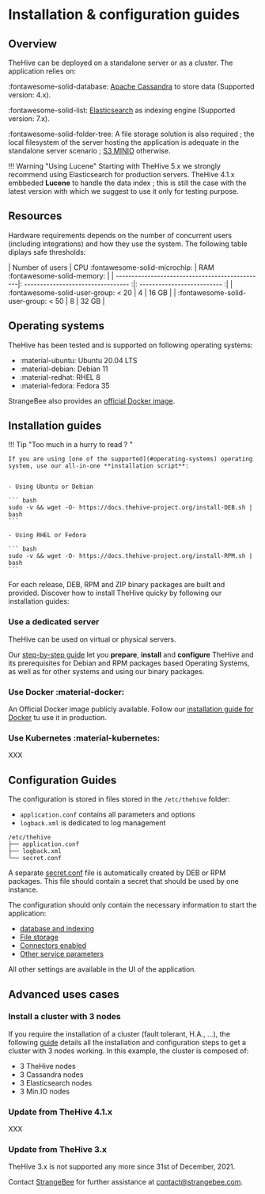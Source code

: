 # Installation & configuration guides

## Overview
TheHive can be deployed on a standalone server or as a cluster. The application relies on:

:fontawesome-solid-database: [Apache Cassandra](https://cassandra.apache.org/_/index.html) to store data (Supported version: 4.x).

:fontawesome-solid-list:  [Elasticsearch](https://www.elastic.co) as indexing engine (Supported version: 7.x).

:fontawesome-solid-folder-tree:  A file storage solution is also required ; the local filesystem of the server hosting the application is adequate in the standalone server scenario ; [S3 MINIO](https://min.io/) otherwise.

!!! Warning "Using Lucene"
    Starting with TheHive 5.x we strongly recommend using Elasticsearch for production servers. 
    TheHive 4.1.x embbeded **Lucene** to handle the data index ; this is still the case with the latest version with which we suggest to use it only for testing purpose.

## Resources
Hardware requirements depends on the number of concurrent users (including integrations) and how they use the system. The following table diplays safe thresholds:

| Number of users                                | CPU :fontawesome-solid-microchip: | RAM :fontawesome-solid-memory: |
| -----------------------------------------------|: --------------------------------- :|: -------------------------- :|
| :fontawesome-solid-user-group: < 20            | 4                                 | 16 GB                      |
| :fontawesome-solid-user-group: < 50            | 8                                 | 32 GB                      |


## Operating systems
TheHive has been tested and is supported on following operating systems: 

- :material-ubuntu: Ubuntu 20.04 LTS
- :material-debian: Debian 11 
- :material-redhat: RHEL 8
- :material-fedora: Fedora 35

StrangeBee also provides an [official Docker image](https://hub.docker.com/r/thehiveproject/thehive). 

## Installation guides

!!! Tip "Too much in a hurry to read ? "

    If you are using [one of the supported](#operating-systems) operating system, use our all-in-one **installation script**: 


    - Using Ubuntu or Debian

    ``` bash
    sudo -v && wget -O- https://docs.thehive-project.org/install-DEB.sh | bash
    ```

    - Using RHEL or Fedora

    ``` bash
    sudo -v && wget -O- https://docs.thehive-project.org/install-RPM.sh | bash
    ```

For each release, DEB, RPM and ZIP binary packages are built and provided.
Discover how to install TheHive quicky by following our installation guides:

### Use a dedicated server
TheHive can be used on virtual or physical servers.

Our [step-by-step guide](Installation/step-by-step-guide.md) let you **prepare**, **install** and **configure** TheHive and its prerequisites for Debian and RPM packages based Operating Systems, as well as for other systems and using our binary packages.

### Use Docker :material-docker:
An Official Docker image publicly available. Follow our [installation guide for Docker](Installation/docker.md) tu use it in production.

### Use Kubernetes :material-kubernetes:

XXX



## Configuration Guides
The configuration is stored in files stored in the `/etc/thehive` folder:

  - `application.conf` contains all parameters and options
  - `logback.xml` is dedicated to log management

```
/etc/thehive
├── application.conf
├── logback.xml
└── secret.conf
```

A separate [secret.conf](Configuration/secret.md) file is automatically created by DEB or RPM packages. This file should contain a secret that should be used by one instance.

The configuration should only contain the necessary information to start the application: 

- [database and indexing](./Configuration/database.md)
- [File storage](./Configuration/file-storage.md)
- [Connectors enabled](../Configuration/connectors-cortex.md)
- [Other service parameters](./Configuration/service.md)
  
All other settings are available in the UI of the application. 


## Advanced uses cases

### Install a cluster with 3 nodes
If you require the installation of a cluster (fault tolerant, H.A., ...), the following [guide](./Architecture/3_nodes_cluster.md) details all the installation and configuration steps to get a cluster with 3 nodes working. In this example, the cluster is composed of:

  - 3 TheHive nodes
  - 3 Cassandra nodes
  - 3 Elasticsearch nodes
  - 3 Min.IO nodes

### Update from TheHive 4.1.x

XXX

### Update from TheHive 3.x
TheHive 3.x is not supported any more since 31st of December, 2021. 

Contact [StrangeBee](https://www.strangebee.com) for further assistance at [contact@strangebee.com](contact@strangebee.com). 